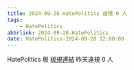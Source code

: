```yaml
---
title: 2024-09-28-HatePolitics 違規 0 人
tags:
    - HatePolitics
abbrlink: 2024-09-28-HatePolitics
date: HatePolitics-2024-09-28 12:00:00
---
```

HatePolitics 板 [板規連結](https://www.ptt.cc/bbs/HatePolitics/M.1617115262.A.D60.html)
昨天違規 0 人

